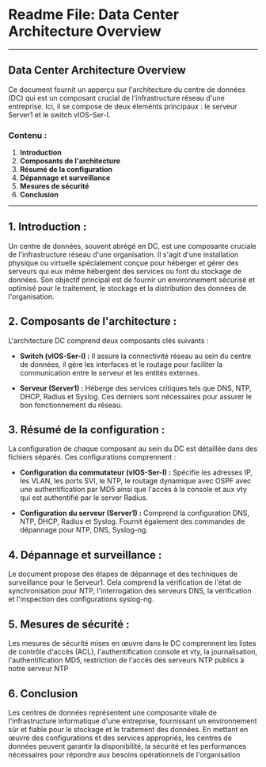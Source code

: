 # Readme File: Data Center Architecture Overview

---

## Data Center Architecture Overview

Ce document fournit un apperçu sur l'architecture du centre de données (DC) qui est un composant crucial de l'infrastructure réseau d'une entreprise. Ici, il se compose de deux éleménts principaux : le serveur Server1 et le switch vIOS-Ser-I.

### Contenu :

1. **Introduction**
2. **Composants de l'architecture**
3. **Résumé de la configuration**
4. **Dépannage et surveillance**
5. **Mesures de sécurité**
6. **Conclusion**

---
## 1. Introduction :

Un centre de données, souvent abrégé en DC, est une composante cruciale de l'infrastructure réseau d'une organisation. Il s'agit d'une installation physique ou virtuelle spécialement conçue pour héberger et gérer des serveurs qui eux même hébergent des services ou font du stockage de données. Son objectif principal est de fournir un environnement sécurisé et optimisé pour le traitement, le stockage et la distribution des données de l'organisation.

## 2. Composants de l'architecture :

L'architecture DC comprend deux composants clés suivants :

- **Switch (vIOS-Ser-I) :** Il assure la connectivité réseau au sein du centre de données, il gère les interfaces et le routage pour faciliter la communication entre le serveur et les entités externes.

- **Serveur (Server1) :** Héberge des services critiques tels que DNS, NTP, DHCP, Radius et Syslog. Ces derniers sont nécessaires pour assurer le bon fonctionnement du réseau.

## 3. Résumé de la configuration :

La configuration de chaque composant au sein du DC est détaillée dans des fichiers séparés. Ces configurations comprennent :

- **Configuration du commutateur (vIOS-Ser-I) :** Spécifie les adresses IP, les VLAN, les ports SVI, le NTP, le routage dynamique avec OSPF avec une authentification par MD5 ainsi que l'accès à la console et aux vty qui est authentifié par le server Radius.

- **Configuration du serveur (Server1) :** Comprend la configuration DNS, NTP, DHCP, Radius et Syslog. Fournit également des commandes de dépannage pour NTP, DNS, Syslog-ng.

## 4. Dépannage et surveillance :

Le document propose des étapes de dépannage et des techniques de surveillance pour le Serveur1. Cela comprend la vérification de l'état de synchronisation pour NTP, l'interrogation des serveurs DNS, la vérification et l'inspection des configurations syslog-ng.

## 5. Mesures de sécurité :

Les mesures de sécurité mises en œuvre dans le DC comprennent les listes de contrôle d'accès (ACL), l'authentification console et vty, la journalisation, l'authentification MD5, restriction de l'accès des serveurs NTP publics à notre serveur NTP

## 6. Conclusion

Les centres de données représentent une composante vitale de l'infrastructure informatique d'une entreprise, fournissant un environnement sûr et fiable pour le stockage et le traitement des données. En mettant en œuvre des configurations et des services appropriés, les centres de données peuvent garantir la disponibilité, la sécurité et les performances nécessaires pour répondre aux besoins opérationnels de l'organisation